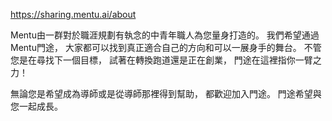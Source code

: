 
https://sharing.mentu.ai/about

Mentu由一群對於職涯規劃有執念的中青年職人為您量身打造的。 我們希望通過Mentu門途， 大家都可以找到真正適合自己的方向和可以一展身手的舞台。 不管您是在尋找下一個目標， 試著在轉換跑道還是正在創業， 門途在這裡指你一臂之力！


無論您是希望成為導師或是從導師那裡得到幫助， 都歡迎加入門途。 門途希望與您一起成長。
